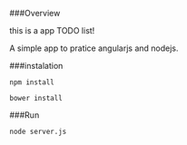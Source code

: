 
###Overview

this is a app TODO list!

A simple app to pratice angularjs and nodejs.


###instalation

`npm install`

`bower install`

###Run

`node server.js`  
